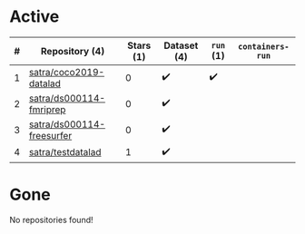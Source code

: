 # Active
| # | Repository (4) | Stars (1) | Dataset (4) | `run` (1) | `containers-run` |
| --- | --- | --- | --- | --- | --- |
| 1 | [satra/coco2019-datalad](https://github.com/satra/coco2019-datalad) | 0 | :heavy_check_mark: | :heavy_check_mark: |  |
| 2 | [satra/ds000114-fmriprep](https://github.com/satra/ds000114-fmriprep) | 0 | :heavy_check_mark: |  |  |
| 3 | [satra/ds000114-freesurfer](https://github.com/satra/ds000114-freesurfer) | 0 | :heavy_check_mark: |  |  |
| 4 | [satra/testdatalad](https://github.com/satra/testdatalad) | 1 | :heavy_check_mark: |  |  |

# Gone
No repositories found!
